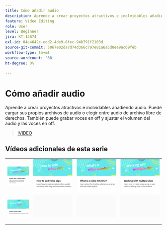 ```yaml
---
title: Cómo añadir audio
description: Aprende a crear proyectos atractivos e inolvidables añadiendo audio
feature: Video Editing
role: User
level: Beginner
jira: KT-14874
exl-id: 04e4642c-edd2-4de9-8fec-94b791f2103d
source-git-commit: 5067e02da7d74d366c797e81a6a5d0ee9ac69feb
workflow-type: tm+mt
source-wordcount: '88'
ht-degree: 0%

---
```


# Cómo añadir audio

Aprende a crear proyectos atractivos e inolvidables añadiendo audio. Puede cargar sus propios archivos de audio o elegir entre audio de archivo libre de derechos. También puede grabar voces en off y ajustar el volumen del audio y las voces en off.

>[!VIDEO](https://video.tv.adobe.com/v/3427092?quality=12&learn=on&hidetitle=true)

## Vídeos adicionales de esta serie

<table style="table-layout:fixed">
<tr>
   <td>
         <a href="start-video.md">
            <img alt="Cómo iniciar un proyecto de vídeo" src="assets/start-video.png" />
         </a>
   </td>
  <td>
         <a href="add-video-clips.md">
            <img alt="Cómo añadir clips de vídeo" src="assets/add-video-clips.png" />
         </a>
   </td>
   <td>
         <a href="video-timeline.md">
            <img alt="¿Qué es una línea de tiempo de vídeo?" src="assets/video-timeline.png" />
         </a>
   </td>
   <td>
         <a href="multiple-clips.md">
            <img alt="Uso de varios clips" src="assets/multiple-clips.png" />
         </a>
   </td>
</tr>
<tr>
    <td>
         <a href="export-video.md">
            <img alt="Cómo exportar un vídeo" src="assets/export-video.png" />
         </a>
   </td>
   <td>
    <img alt="Separador" src="../assets/Gray_thumbnail.png" />
    <div>
    <br>
   </td>
   <td>
    <img alt="Separador" src="../assets/Gray_thumbnail.png" />
    <div>
    <br>
   </td>
   <td>
    <img alt="Separador" src="../assets/Gray_thumbnail.png" />
    <div>
    <br>
   </td>
</tr>
</table>

